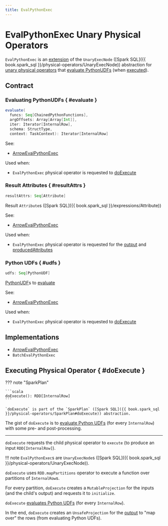 ```yaml
---
title: EvalPythonExec
---
```


# EvalPythonExec Unary Physical Operators

`EvalPythonExec` is an [extension](#contract) of the `UnaryExecNode` ([Spark SQL]({{ book.spark_sql }}/physical-operators/UnaryExecNode)) abstraction for [unary physical operators](#implementations) that [evaluate PythonUDFs](#evaluate) (when [executed](#doExecute)).

## Contract

### Evaluating PythonUDFs { #evaluate }

```scala
evaluate(
  funcs: Seq[ChainedPythonFunctions],
  argOffsets: Array[Array[Int]],
  iter: Iterator[InternalRow],
  schema: StructType,
  context: TaskContext): Iterator[InternalRow]
```

See:

* [ArrowEvalPythonExec](ArrowEvalPythonExec.md#evaluate)

Used when:

* `EvalPythonExec` physical operator is requested to [doExecute](#doExecute)

### Result Attributes { #resultAttrs }

```scala
resultAttrs: Seq[Attribute]
```

Result `Attribute`s ([Spark SQL]({{ book.spark_sql }}/expressions/Attribute))

See:

* [ArrowEvalPythonExec](ArrowEvalPythonExec.md#resultAttrs)

Used when:

* `EvalPythonExec` physical operator is requested for the [output](#output) and [producedAttributes](#producedAttributes)

### Python UDFs { #udfs }

```scala
udfs: Seq[PythonUDF]
```

[PythonUDF](PythonUDF.md)s to [evaluate](#evaluate)

See:

* [ArrowEvalPythonExec](ArrowEvalPythonExec.md#udfs)

Used when:

* `EvalPythonExec` physical operator is requested to [doExecute](#doExecute)

## Implementations

* [ArrowEvalPythonExec](ArrowEvalPythonExec.md)
* `BatchEvalPythonExec`

## Executing Physical Operator { #doExecute }

??? note "SparkPlan"

    ```scala
    doExecute(): RDD[InternalRow]
    ```

    `doExecute` is part of the `SparkPlan` ([Spark SQL]({{ book.spark_sql }}/physical-operators/SparkPlan#doExecute)) abstraction.

The gist of `doExecute` is to [evaluate Python UDFs](#evaluate) (for every `InternalRow`) with some pre- and post-processing.

---

`doExecute` requests the child physical operator to `execute` (to produce an input `RDD[InternalRow]`).

!!! note
    `EvalPythonExec`s are `UnaryExecNode`s ([Spark SQL]({{ book.spark_sql }}/physical-operators/UnaryExecNode)).

`doExecute` uses `RDD.mapPartitions` operator to execute a function over partitions of `InternalRow`s.

For every partition, `doExecute` creates a `MutableProjection` for the inputs (and the child's output) and requests it to `initialize`.

`doExecute` [evaluates Python UDFs](#evaluate) (for every `InternalRow`).

In the end, `doExecute` creates an `UnsafeProjection` for the [output](#output) to "map over" the rows (from evaluating Python UDFs).
